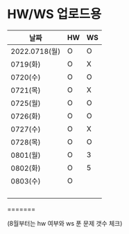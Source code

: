 
# HW/WS 업로드용

|      날짜 |  HW | WS |
| --- | --- | --- |
| 2022.0718(월) |O|O| 
| 0719(화) | O | X |
| 0720(수) | O | O |
| 0721(목) | O | X |
| 0725(월) | O | O |
| 0726(화) | O | O |
| 0727(수) | O | X |
| 0728(목) | O | O |
| 0801(월) | O | 3 |
| 0802(화) | O | 5 |
| 0803(수) | O |  |
|  |  |  |
|  |  |  |
|  |  |  |
|  |  |  |
=======

(8월부터는 hw 여부와 ws 푼 문제 갯수 체크)
